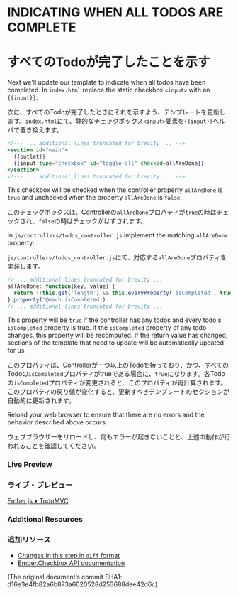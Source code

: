 # INDICATING WHEN ALL TODOS ARE COMPLETE
# すべてのTodoが完了したことを示す

Next we'll update our template to indicate when all todos have been completed. In `index.html` replace the static checkbox `<input>` with an `{{input}}`:

次に、すべてのTodoが完了したときにそれを示すよう、テンプレートを更新します。`index.html`にて、静的なチェックボックス`<input>`要素を`{{input}}`ヘルパで置き換えます。

```handlebars
<!--- ... additional lines truncated for brevity ... -->
<section id="main">
  {{outlet}}
  {{input type="checkbox" id="toggle-all" checked=allAreDone}}
</section>
<!--- ... additional lines truncated for brevity ... -->
```

This checkbox will be checked when the controller property `allAreDone` is `true` and unchecked when the property `allAreDone` is `false`.

このチェックボックスは、Controllerの`allAreDone`プロパティが`true`の時はチェックされ、`false`の時はチェックがはずされます。

In `js/controllers/todos_controller.js` implement the matching `allAreDone` property:

`js/controllers/todos_controller.js`にて、対応する`allAreDone`プロパティを実装します。

```javascript
// ... additional lines truncated for brevity ...
allAreDone: function(key, value) {
  return !!this.get('length') && this.everyProperty('isCompleted', true);
}.property('@each.isCompleted')
// ... additional lines truncated for brevity ...
```

This property will be `true` if the controller has any todos and every todo's `isCompleted` property is true. If the `isCompleted` property of any todo changes, this property will be recomputed. If the return value has changed, sections of the template that need to update will be automatically updated for us.

このプロパティは、Controllerが一つ以上のTodoを持っており、かつ、すべてのTodoの`isCompleted`プロパティがtrueである場合に、`true`になります。各Todoの`isCompleted`プロパティが変更されると、このプロパティが再計算されます。このプロパティの戻り値が変化すると、更新すべきテンプレートのセクションが自動的に更新されます。

Reload your web browser to ensure that there are no errors and the behavior described above occurs. 

ウェブブラウザーをリロードし、何もエラーが起きないことと、上述の動作が行われることを確認してください。

### Live Preview
### ライブ・プレビュー
<a class="jsbin-embed" href="http://jsbin.com/IcItARE/1/embed?live">Ember.js • TodoMVC</a><script src="http://static.jsbin.com/js/embed.js"></script>

### Additional Resources
### 追加リソース

  * [Changes in this step in `diff` format](https://github.com/emberjs/quickstart-code-sample/commit/9bf8a430bc4afb06f31be55f63f1d9806e6ab01c)
  * [Ember.Checkbox API documentation](/api/classes/Ember.Checkbox.html)

(The original document’s commit SHA1: d16e3e4fb82a6b873a6620528d253688dee42d6c)